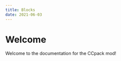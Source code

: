 ```yaml
---
title: Blocks
date: 2021-06-03
---
```


# Welcome
Welcome to the documentation for the CCpack mod!

